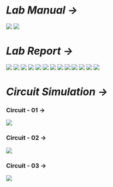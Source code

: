 # *Lab Manual →*

<img src="PNGs/LAB_05 - Verification of Superposition Theorem-1.png">
<img src="PNGs/LAB_05 - Verification of Superposition Theorem-2.png">

# *Lab Report →*

<img src="PNGs/LAB_Report_05 - Verification of Superposition Theorem-01.png">
<img src="PNGs/LAB_Report_05 - Verification of Superposition Theorem-02.png">
<img src="PNGs/LAB_Report_05 - Verification of Superposition Theorem-03.png">
<img src="PNGs/LAB_Report_05 - Verification of Superposition Theorem-04.png">
<img src="PNGs/LAB_Report_05 - Verification of Superposition Theorem-05.png">
<img src="PNGs/LAB_Report_05 - Verification of Superposition Theorem-06.png">
<img src="PNGs/LAB_Report_05 - Verification of Superposition Theorem-07.png">
<img src="PNGs/LAB_Report_05 - Verification of Superposition Theorem-08.png">
<img src="PNGs/LAB_Report_05 - Verification of Superposition Theorem-09.png">
<img src="PNGs/LAB_Report_05 - Verification of Superposition Theorem-10.png">
<img src="PNGs/LAB_Report_05 - Verification of Superposition Theorem-11.png">
<img src="PNGs/LAB_Report_05 - Verification of Superposition Theorem-12.png">
<img src="PNGs/LAB_Report_05 - Verification of Superposition Theorem-13.png">

# *Circuit Simulation →*

### Circuit - 01 →
<img src="PNGs/LAB_Simulation_05-Circuit_01.png">

### Circuit - 02 →
<img src="PNGs/LAB_Simulation_05-Circuit_01.png">

### Circuit - 03 →
<img src="PNGs/LAB_Simulation_05-Circuit_01.png">
